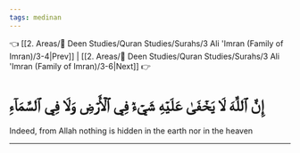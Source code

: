 ```yaml
---
tags: medinan
---
```


👈 [[2. Areas/🕋 Deen Studies/Quran Studies/Surahs/3 Ali 'Imran (Family of Imran)/3-4|Prev]] | [[2. Areas/🕋 Deen Studies/Quran Studies/Surahs/3 Ali 'Imran (Family of Imran)/3-6|Next]] 👉

# إِنَّ ٱللَّهَ لَا يَخۡفَىٰ عَلَيۡهِ شَيۡءٞ فِي ٱلۡأَرۡضِ وَلَا فِي ٱلسَّمَآءِ

Indeed, from Allah nothing is hidden in the earth nor in the heaven

---


